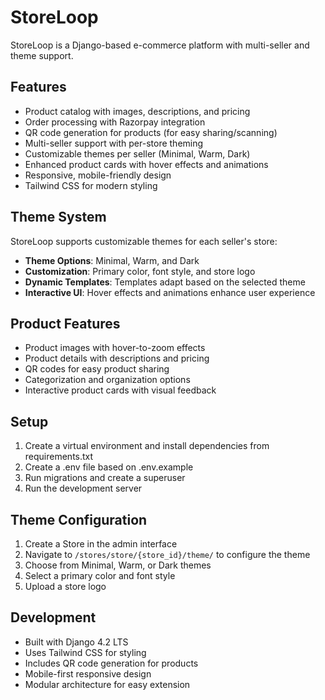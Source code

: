 # StoreLoop

StoreLoop is a Django-based e-commerce platform with multi-seller and theme support.

## Features

- Product catalog with images, descriptions, and pricing
- Order processing with Razorpay integration
- QR code generation for products (for easy sharing/scanning)
- Multi-seller support with per-store theming
- Customizable themes per seller (Minimal, Warm, Dark)
- Enhanced product cards with hover effects and animations
- Responsive, mobile-friendly design
- Tailwind CSS for modern styling

## Theme System

StoreLoop supports customizable themes for each seller's store:

- **Theme Options**: Minimal, Warm, and Dark
- **Customization**: Primary color, font style, and store logo
- **Dynamic Templates**: Templates adapt based on the selected theme
- **Interactive UI**: Hover effects and animations enhance user experience

## Product Features

- Product images with hover-to-zoom effects
- Product details with descriptions and pricing
- QR codes for easy product sharing
- Categorization and organization options
- Interactive product cards with visual feedback

## Setup

1. Create a virtual environment and install dependencies from requirements.txt
2. Create a .env file based on .env.example
3. Run migrations and create a superuser
4. Run the development server

## Theme Configuration

1. Create a Store in the admin interface
2. Navigate to `/stores/store/{store_id}/theme/` to configure the theme
3. Choose from Minimal, Warm, or Dark themes
4. Select a primary color and font style
5. Upload a store logo

## Development

- Built with Django 4.2 LTS
- Uses Tailwind CSS for styling
- Includes QR code generation for products
- Mobile-first responsive design
- Modular architecture for easy extension